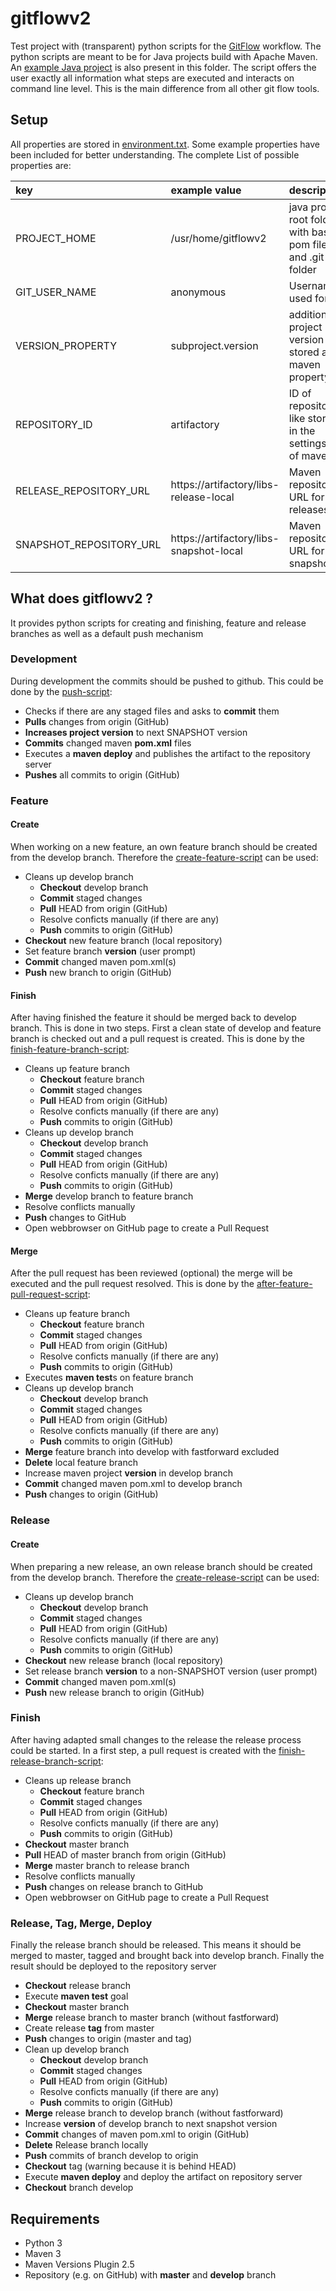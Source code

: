 # gitflowv2

Test project with (transparent) python scripts for the [GitFlow](https://datasift.github.io/gitflow/IntroducingGitFlow.html) workflow.
The python scripts are meant to be for Java projects build with Apache Maven. An [example
Java project](/src) is also present in this folder.
The script offers the user exactly all information what steps are executed and interacts on command line level. This is the main
difference from all other git flow tools. 

## Setup

All properties are stored in [environment.txt](script/python/environment.txt). Some example properties have been included
for better understanding. The complete List of possible properties are:

| key  | example value | description |
| :--- | :---- | :---- |
| PROJECT_HOME | /usr/home/gitflowv2 | java project root folder with base pom file and .git folder |
| GIT_USER_NAME | anonymous | Username used for Git |
| VERSION_PROPERTY |  subproject.version | additional project version stored as maven property |
| REPOSITORY_ID | artifactory | ID of repository like stored in the settings.xml of maven |
| RELEASE_REPOSITORY_URL | https://artifactory/libs-release-local | Maven repository URL for releases |
| SNAPSHOT_REPOSITORY_URL | https://artifactory/libs-snapshot-local | Maven repository URL for snapshots |

## What does gitflowv2 ?

It provides python scripts for creating and finishing, feature and release branches as well as a default push mechanism

### Development
During development the commits should be pushed to github. This could be done by the [push-script](script/python/p01_standard-push.py):
* Checks if there are any staged files and asks to **commit** them
* **Pulls** changes from origin (GitHub)
* **Increases project version** to next SNAPSHOT version
* **Commits** changed maven **pom.xml** files
* Executes a **maven deploy** and publishes the artifact to the repository server
* **Pushes** all commits to origin (GitHub)

### Feature
#### Create
When working on a new feature, an own feature branch should be created from the develop branch. Therefore
the [create-feature-script](script/python/f01_create-feature-branch.py) can be used:
* Cleans up develop branch
    * **Checkout** develop branch
    * **Commit** staged changes
    * **Pull** HEAD from origin (GitHub)
    * Resolve conficts manually (if there are any)
    * **Push** commits to origin (GitHub)
* **Checkout** new feature branch (local repository)
* Set feature branch **version** (user prompt)
* **Commit** changed maven pom.xml(s)
* **Push** new branch to origin (GitHub)

#### Finish
After having finished the feature it should be merged back to develop branch. This is done in two steps.
First a clean state of develop and feature branch is checked out and a pull request is created. This is done by the
[finish-feature-branch-script](/script/python/f02_finish-feature-branch.py):
* Cleans up feature branch
    * **Checkout** feature branch
    * **Commit** staged changes    
    * **Pull** HEAD from origin (GitHub)
    * Resolve conficts manually (if there are any)
    * **Push** commits to origin (GitHub)
* Cleans up develop branch
    * **Checkout** develop branch
    * **Commit** staged changes    
    * **Pull** HEAD from origin (GitHub)
    * Resolve conficts manually (if there are any)
    * **Push** commits to origin (GitHub)
* **Merge** develop branch to feature branch
* Resolve conflicts manually
* **Push** changes to GitHub
* Open webbrowser on GitHub page to create a Pull Request

#### Merge
After the pull request has been reviewed (optional) the merge will be executed and the  pull request resolved.
This is done by the [after-feature-pull-request-script](script/python/f03_after-feature-pull-request.py):
* Cleans up feature branch
    * **Checkout** feature branch
    * **Commit** staged changes    
    * **Pull** HEAD from origin (GitHub)
    * Resolve conficts manually (if there are any)
    * **Push** commits to origin (GitHub)
* Executes **maven test**s on feature branch
* Cleans up develop branch
    * **Checkout** develop branch
    * **Commit** staged changes    
    * **Pull** HEAD from origin (GitHub)
    * Resolve conficts manually (if there are any)
    * **Push** commits to origin (GitHub)
* **Merge** feature branch into develop with fastforward excluded
* **Delete** local feature branch
* Increase maven project **version** in develop branch
* **Commit** changed maven pom.xml to develop branch
* **Push** changes to origin (GitHub)  

### Release
#### Create
When preparing a new release, an own release branch should be created from the develop branch. Therefore
the [create-release-script](script/python/r01_create-release-branch.py) can be used:
* Cleans up develop branch
    * **Checkout** develop branch
    * **Commit** staged changes
    * **Pull** HEAD from origin (GitHub)
    * Resolve conficts manually (if there are any)
    * **Push** commits to origin (GitHub)
* **Checkout** new release branch (local repository)
* Set release branch **version** to a non-SNAPSHOT version (user prompt)
* **Commit** changed maven pom.xml(s)
* **Push** new release branch to origin (GitHub)

### Finish
After having adapted small changes to the release the release process could be started. In a first step, a pull
request is created with the [finish-release-branch-script](script/python/r02_finish-release-branch.py):
* Cleans up release branch
    * **Checkout** feature branch
    * **Commit** staged changes    
    * **Pull** HEAD from origin (GitHub)
    * Resolve conficts manually (if there are any)
    * **Push** commits to origin (GitHub)
* **Checkout** master branch
* **Pull** HEAD of master branch from origin (GitHub)
* **Merge** master branch to release branch
* Resolve conflicts manually
* **Push** changes on release branch to GitHub
* Open webbrowser on GitHub page to create a Pull Request

### Release, Tag, Merge, Deploy
Finally the release branch should be released. This means it should be merged to master, tagged and brought back into
develop branch. Finally the result should be deployed to the repository server
* **Checkout** release branch
* Execute **maven test** goal
* **Checkout** master branch
* **Merge** release branch to master branch (without fastforward)
* Create release **tag** from master
* **Push** changes to origin (master and tag)
* Clean up develop branch
    * **Checkout** develop branch
    * **Commit** staged changes
    * **Pull** HEAD from origin (GitHub)
    * Resolve conficts manually (if there are any)
    * **Push** commits to origin (GitHub)
* **Merge** release branch to develop branch (without fastforward)
* Increase **version** of develop branch to next snapshot version
* **Commit** changes of maven pom.xml to origin (GitHub)
* **Delete** Release branch locally
* **Push** commits of branch develop to origin
* **Checkout** tag (warning because it is behind HEAD)
* Execute **maven deploy** and deploy the artifact on repository server
* **Checkout** branch develop


## Requirements

* Python 3
* Maven 3
* Maven Versions Plugin 2.5
* Repository (e.g. on GitHub) with **master** and **develop** branch

  
